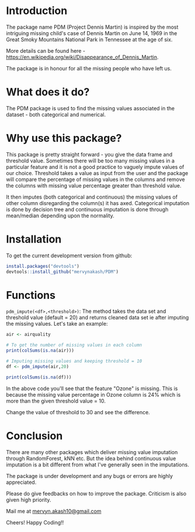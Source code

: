 # Introduction
The package name PDM (Project Dennis Martin) is inspired by the most intriguing missing child's case of Dennis Martin on June 14, 1969 in the Great Smoky Mountains National Park in Tennessee at the age of six. 

More details can be found here - https://en.wikipedia.org/wiki/Disappearance_of_Dennis_Martin.

The package is in honour for all the missing people who have left us. 

# What does it do?
The PDM package is used to find the missing values associated in the dataset - both categorical and numerical. 

# Why use this package?
This package is pretty straight forward - you give the data frame and threshold value. Sometimes there will be too many missing values in a particular feature and it is not a good practice to vaguely impute values of our choice. Threshold takes a value as input from the user and the package will compare the percentage of missing values in the columns and remove the columns with missing value percentage greater than threshold value.

It then imputes (both categorical and continuous) the missing values of other column disregarding the column(s) it has axed.
Categorical imputation is done by decision tree and continuous imputation is done through mean/median depending upon the normality.

# Installation
To get the current development version from github:
```R
install.packages("devtools")
devtools::install_github("mervynakash/PDM")
```

# Functions
```pdm_impute(<df>,<threshold>)```: The method takes the data set and threshold value (default = 20) and returns cleaned data set ie after imputing the missing values.
Let's take an example:
```R
air <- airquality

# To get the number of missing values in each column
print(colSums(is.na(air)))

# Imputing missing values and keeping threshold = 10
df <- pdm_impute(air,20)

print(colSums(is.na(df)))
```
In the above code you'll see that the feature "Ozone" is missing. This is because the missing value percentage in Ozone column is 24% which is more than the given threshold value = 10.

Change the value of threshold to 30 and see the difference.

# Conclusion
There are many other packages which deliver missing value imputation through RandomForest, kNN etc. But the idea behind continuous value imputation is a bit different from what I've generally seen in the imputations.

The package is under development and any bugs or errors are highly appreciated. 

Please do give feedbacks on how to improve the package. Criticism is also given high priority. 

Mail me at mervyn.akash10@gmail.com

Cheers! Happy Coding!!
